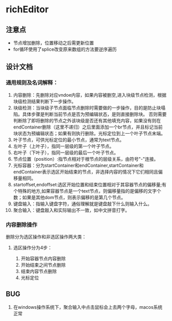 # richEditor
## 注意点
- 节点增加删除，位置移动之后需更新位置
- for循环使用了splice改变原来数组的方法要逆序遍历

## 设计文档

### 通用规则及名词解释：

1. 内容删除：先删除对应vndoe内容，如果内容被删空,进入块级节点检测，根据块级检测结果判断下一步操作。
2. 块级检测：当块级子节点面临节点删除时需要做的一步操作，目的是防止块塌陷。具体步骤是判断当前节点是否为预编辑状态，是则直接删除块。 否则需要判断除了即将删除的节点之外该块级是否还有其他填充内容，如果没有则在endContainer删除（这里不递归）之后里面添加一个br节点，并且标记当前块状态为预编辑状态；如果有则执行删除。光标定位到上一个叶子节点末端。
3. 叶子节点，可供光标定位的最小节点，通常为text节点。
4. 左叶子（上叶子），指同一层级的第一个叶子节点。
5. 右叶子（下叶子），指同一层级的最后一个叶子节点。
6. 节点位置（position）:指节点相对于根节点的层级关系，由符号"-"连接。
7. 光标容器：分为startContainer和endContainer,startContainer和endContainer表示选区开始结束的节点，非选择内容的情况下它们相同且偏移量相同。
8. startoffset,endoffset:选区开始位置和结束位置相对于其容器节点的偏移量;有个特殊的地方,如果容器节点是一个text节点，则偏移量指的是偏移的文字个数；如果是其他dom节点，则表示偏移的是第几个节点。
9. 键盘输入：指输入键盘字符，通俗理解就是键盘敲下什么则输入什么。
10. 聚合输入：键盘敲入和实际输出不一致，如中文拼音打字。


### 内容删除操作

删除分为选区操作和非选区操作两大类：
  
1. 选区操作分为4步：

   1. 开始容器节点内容删除
   2. 开始结束之间节点删除
   3. 结束内容节点删除
   4. 光标定位


## BUG
1. 在windows操作系统下，聚合输入中点击鼠标会上去两个字母，macos系统正常